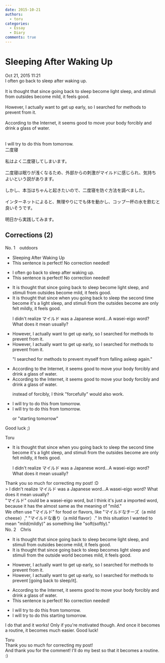 ```yaml
---
date: 2015-10-21
authors:
  - toru
categories:
  - Essay
  - Diary
comments: true
---
```


# Sleeping After Waking Up
<div class="date">Oct 21, 2015 11:21</div>
<div id="post"><div id="body_show_ori">
I often go back to sleep after waking up.<br/><br/>It is thought that since going back to sleep become light sleep, and stimuli from outsides become mild, it feels good.<br/><br/>However, I actually want to get up early, so I searched for methods to prevent from it.<br/><br/>According to the Internet, it seems good to move your body forcibly and drink a glass of water.<br/><br/><br/>I will try to do this from tomorrow.
</div></div>

<!-- more -->

<div id="post_ja"><div id="body_show_mo">
二度寝<br/><br/>私はよく二度寝してしまいます。<br/><br/>二度寝は眠りが浅くなるため、外部からの刺激がマイルドに感じられ、気持ちよいという説があります。<br/><br/>しかし、本当はちゃんと起きたいので、二度寝を防ぐ方法を調べました。<br/><br/>インターネットによると、無理やりにでも体を動かし、コップ一杯の水を飲むと良いそうです。<br/><br/>明日から実践してみます。
</div></div>

## Corrections (2)
<div id="block"><div class="first_name"> No. 1　<span class="just_name">outdoors</span></div><div id="block2">
<ul class="correction_field">
<li class="incorrect">Sleeping After Waking Up</li>
<li class="corrected perfect">This sentence is perfect! No correction needed!</li>
</ul>
<ul class="correction_field">
<li class="incorrect">I often go back to sleep after waking up.</li>
<li class="corrected perfect">This sentence is perfect! No correction needed!</li>
</ul>
<ul class="correction_field">
<li class="incorrect">It is thought that since going back to sleep become light sleep, and stimuli from outsides become mild, it feels good.</li>
<li class="corrected correct">
It is thought that since <span class="f_blue">when you </span>go<span class="sline">ing</span> back to sleep <span class="f_blue">the second time</span> <span class="sline">become</span> <span class="f_blue">it's a </span>light sleep, and stimuli from <span class="f_blue">the </span>outside<span class="sline">s</span> <span class="sline">become</span> <span class="f_blue">are only felt </span>mild<span class="f_blue">ly</span>, it feels good.
<p class="correction_comment">I didn't realize マイルド was a Japanese word...A wasei-eigo word? What does it mean usually?</p>
</li>
</ul>
<ul class="correction_field">
<li class="incorrect">However, I actually want to get up early, so I searched for methods to prevent from it.</li>
<li class="corrected correct">
However, I actually want to get up early, so I searched for methods to prevent <span class="sline">from</span> it.
<p class="correction_comment">"I searched for methods to prevent myself from falling asleep again."</p>
</li>
</ul>
<ul class="correction_field">
<li class="incorrect">According to the Internet, it seems good to move your body forcibly and drink a glass of water.</li>
<li class="corrected correct">
According to the Internet, it seems good to move your body forcibly and drink a glass of water.
<p class="correction_comment">instead of forcibly, I think "forcefully" would also work.</p>
</li>
</ul>
<ul class="correction_field">
<li class="incorrect">I will try to do this from tomorrow.</li>
<li class="corrected correct">
I will try to do this from tomorrow.
<p class="correction_comment">or "starting tomorrow"</p>
</li>
</ul>
<p class="comment_small">
 Good luck ;)
</p>

</div><div class="name"><span class="just_name">Toru</span><br><div class="quote_field"><ul class="correction_field">
<li class="corrected correct">
It is thought that since <span class="f_blue">when you </span>go<span class="sline">ing</span> back to sleep <span class="f_blue">the second time</span> <span class="sline">become</span> <span class="f_blue">it's a </span>light sleep, and stimuli from <span class="f_blue">the </span>outside<span class="sline">s</span> <span class="sline">become</span> <span class="f_blue">are only felt </span>mild<span class="f_blue">ly</span>, it feels good.
<p class="correction_comment">
I didn't realize マイルド was a Japanese word...A wasei-eigo word? What does it mean usually?
</p>
</li>
</ul></div>
Thank you so much for correcting my post! :D<br/>&gt; I didn't realize マイルド was a Japanese word...A wasei-eigo word? What does it mean usually?<br/>"マイルド" could be a wasei-eigo word, but I think it's just a imported word, because it has the almost same as the meaning of "mild."<br/>We often use "マイルド" for food or flavors, like "マイルドなチーズ（a mild cheese）," "マイルドな香り（a mild flavor）." In this situation I wanted to mean "mild(mildly)" as something like "soft(softly)."
</div>
</div>
<div id="block"><div class="first_name"> No. 2　<span class="just_name">Chris</span></div><div id="block2">
<ul class="correction_field">
<li class="incorrect">It is thought that since going back to sleep become light sleep, and stimuli from outsides become mild, it feels good.</li>
<li class="corrected correct">
It is thought that since going back to sleep <span class="f_blue">becomes</span> light sleep and stimuli from <span class="f_blue">the </span>outside <span class="f_blue">world</span> become<span class="f_blue">s</span> mild, it feels good.
</li>
</ul>
<ul class="correction_field">
<li class="incorrect">However, I actually want to get up early, so I searched for methods to prevent from it.</li>
<li class="corrected correct">
However, I actually want to get up early, so I searched for methods to prevent [<span class="f_blue">going back to sleep/it].</span>
</li>
</ul>
<ul class="correction_field">
<li class="incorrect">According to the Internet, it seems good to move your body forcibly and drink a glass of water.</li>
<li class="corrected perfect">This sentence is perfect! No correction needed!</li>
</ul>
<ul class="correction_field">
<li class="incorrect">I will try to do this from tomorrow.</li>
<li class="corrected correct">
I will try to do this <span class="f_blue">starting </span>tomorrow.
</li>
</ul>
<p class="comment_small">
 I do that and it works! Only if you're motivated though. And once it becomes a routine, it becomes much easier. Good luck!
</p>

</div><div class="name"><span class="just_name">Toru</span><br>
Thank you so much for correcting my post! <br/>And thank you for the comment! I'll do my best so that it becomes a routine. :)
</div>
</div>
